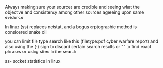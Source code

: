 Always making sure your sources are credible and seeing what the objective and consistency among other sources agreeing upon same evidence

In linux (ss) replaces netstat, and a bogus crptographic method is considered snake oil

you can limit file type search like this (filetype:pdf cyber warfare report) and also using the (-) sign to discard certain search results or "" to find exact phrases or using sites in the search

ss- socket statistics in linux
